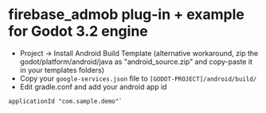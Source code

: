 # firebase_admob plug-in + example for Godot 3.2 engine

* Project -> Install Android Build Template  (alternative workaround, zip the godot/platform/android/java as "android_source.zip" and copy-paste it in your templates folders)
* Copy your `google-services.json` file to `[GODOT-PROJECT]/android/build/`
* Edit gradle.conf and add your android app id
```
applicationId "com.sample.demo"`
```
